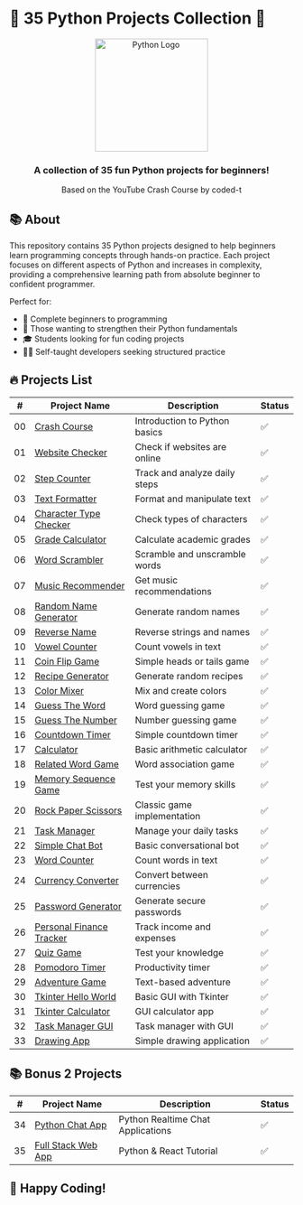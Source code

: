 # 🐍 35 Python Projects Collection 🚀

<p align="center">
  <img src="https://media.giphy.com/media/KAq5w47R9rmTuvWOWa/giphy.gif" alt="Python Logo" width="200"/>
</p>

<h3 align="center">A collection of 35 fun Python projects for beginners!</h3>
<p align="center">Based on the YouTube Crash Course by coded-t </p>

## 📚 About

This repository contains 35 Python projects designed to help beginners learn programming concepts through hands-on practice. Each project focuses on different aspects of Python and increases in complexity, providing a comprehensive learning path from absolute beginner to confident programmer.

Perfect for:

- 🔰 Complete beginners to programming
- 🧠 Those wanting to strengthen their Python fundamentals
- 🎓 Students looking for fun coding projects
- 👨‍💻 Self-taught developers seeking structured practice

## 🔥 Projects List

| #   | Project Name                                             | Description                   | Status |
| --- | -------------------------------------------------------- | ----------------------------- | ------ |
| 00  | [Crash Course](/0-crash-course)                          | Introduction to Python basics | ✅     |
| 01  | [Website Checker](/01-website-checker)                   | Check if websites are online  | ✅     |
| 02  | [Step Counter](/02-step-counter)                         | Track and analyze daily steps | ✅     |
| 03  | [Text Formatter](/03-text-formatter)                     | Format and manipulate text    | ✅     |
| 04  | [Character Type Checker](/04-check-char-type)            | Check types of characters     | ✅     |
| 05  | [Grade Calculator](/05-grade-calculator)                 | Calculate academic grades     | ✅     |
| 06  | [Word Scrambler](/06-word-scrambler)                     | Scramble and unscramble words | ✅     |
| 07  | [Music Recommender](/07-music-recommender)               | Get music recommendations     | ✅     |
| 08  | [Random Name Generator](/08-random-name-generator)       | Generate random names         | ✅     |
| 09  | [Reverse Name](/09-reverse-name)                         | Reverse strings and names     | ✅     |
| 10  | [Vowel Counter](/10-vowel-counter)                       | Count vowels in text          | ✅     |
| 11  | [Coin Flip Game](/11-coin-flip-game)                     | Simple heads or tails game    | ✅     |
| 12  | [Recipe Generator](/12-recipe-generator)                 | Generate random recipes       | ✅     |
| 13  | [Color Mixer](/13-color-mixer)                           | Mix and create colors         | ✅     |
| 14  | [Guess The Word](/14-guess-the-word)                     | Word guessing game            | ✅     |
| 15  | [Guess The Number](/15-guess-the-number)                 | Number guessing game          | ✅     |
| 16  | [Countdown Timer](/16-countdown-timer)                   | Simple countdown timer        | ✅     |
| 17  | [Calculator](/17-calculator)                             | Basic arithmetic calculator   | ✅     |
| 18  | [Related Word Game](/18-related-word-game)               | Word association game         | ✅     |
| 19  | [Memory Sequence Game](/19-memory-sequence-game)         | Test your memory skills       | ✅     |
| 20  | [Rock Paper Scissors](/20-rock-paper-scissors)           | Classic game implementation   | ✅     |
| 21  | [Task Manager](/21-task-manager)                         | Manage your daily tasks       | ✅     |
| 22  | [Simple Chat Bot](/22-simple-chat-bot)                   | Basic conversational bot      | ✅     |
| 23  | [Word Counter](/23-word-counter)                         | Count words in text           | ✅     |
| 24  | [Currency Converter](/24-currency-converter)             | Convert between currencies    | ✅     |
| 25  | [Password Generator](/25-password-generator)             | Generate secure passwords     | ✅     |
| 26  | [Personal Finance Tracker](/26-personal-finance-tracker) | Track income and expenses     | ✅     |
| 27  | [Quiz Game](/27-quiz-game)                               | Test your knowledge           | ✅     |
| 28  | [Pomodoro Timer](/28-pomodoro-timer)                     | Productivity timer            | ✅     |
| 29  | [Adventure Game](/29-adventure-game)                     | Text-based adventure          | ✅     |
| 30  | [Tkinter Hello World](/30-tkinter-hello-world)           | Basic GUI with Tkinter        | ✅     |
| 31  | [Tkinter Calculator](/31-tkinter-calculator)             | GUI calculator app            | ✅     |
| 32  | [Task Manager GUI](/32-task-manager)                     | Task manager with GUI         | ✅     |
| 33  | [Drawing App](/33-drawing-app)                           | Simple drawing application    | ✅     |

## 📚 Bonus 2 Projects

| #   | Project Name                                                               | Description                       | Status |
| --- | -------------------------------------------------------------------------- | --------------------------------- | ------ |
| 34  | [Python Chat App](https://github.com/burakorkmez/python-chat)              | Python Realtime Chat Applications | ✅     |
| 35  | [Full Stack Web App](https://github.com/burakorkmez/react-python-tutorial) | Python & React Tutorial           | ✅     |

## 🚀 Happy Coding!
